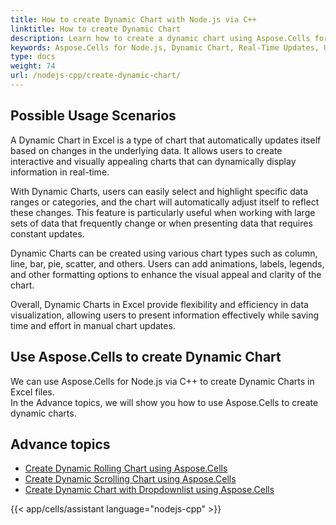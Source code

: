```yaml
---  
title: How to create Dynamic Chart with Node.js via C++  
linktitle: How to create Dynamic Chart  
description: Learn how to create a dynamic chart using Aspose.Cells for Node.js via C++. Our comprehensive guide will demonstrate how to update and modify your chart's data, layout, and appearance in real-time based on user input or system data changes.  
keywords: Aspose.Cells for Node.js, Dynamic Chart, Real-Time Updates, User Input, System Data Changes, Data Visualization.  
type: docs  
weight: 74  
url: /nodejs-cpp/create-dynamic-chart/  
---  
```


## **Possible Usage Scenarios**  
A Dynamic Chart in Excel is a type of chart that automatically updates itself based on changes in the underlying data. It allows users to create interactive and visually appealing charts that can dynamically display information in real-time.  

With Dynamic Charts, users can easily select and highlight specific data ranges or categories, and the chart will automatically adjust itself to reflect these changes. This feature is particularly useful when working with large sets of data that frequently change or when presenting data that requires constant updates.  

Dynamic Charts can be created using various chart types such as column, line, bar, pie, scatter, and others. Users can add animations, labels, legends, and other formatting options to enhance the visual appeal and clarity of the chart.  

Overall, Dynamic Charts in Excel provide flexibility and efficiency in data visualization, allowing users to present information effectively while saving time and effort in manual chart updates.  

## **Use Aspose.Cells to create Dynamic Chart**  
We can use Aspose.Cells for Node.js via C++ to create Dynamic Charts in Excel files.  
In the Advance topics, we will show you how to use Aspose.Cells to create dynamic charts.  

## **Advance topics**  
- [Create Dynamic Rolling Chart using Aspose.Cells](/cells/nodejs-cpp/create-dynamic-rolling-chart/)  
- [Create Dynamic Scrolling Chart using Aspose.Cells](/cells/nodejs-cpp/create-dynamic-scrolling-chart/)  
- [Create Dynamic Chart with Dropdownlist using Aspose.Cells](/cells/nodejs-cpp/create-dynamic-chart-with-dropdownlist/)  
  
{{< app/cells/assistant language="nodejs-cpp" >}}